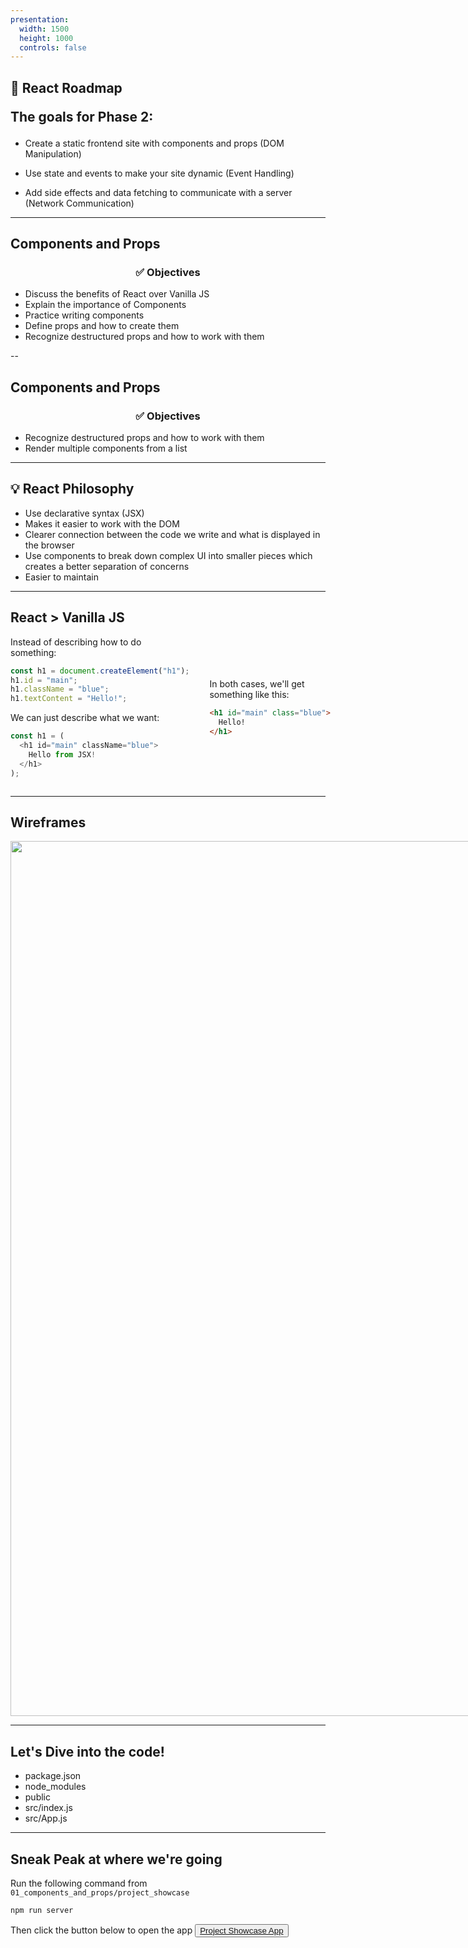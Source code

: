 ```yaml
---
presentation:
  width: 1500
  height: 1000
  controls: false
---
```



<h2> 🚗 React Roadmap

The goals for Phase 2: </h2>

- Create a static frontend site with components and props (DOM Manipulation)

- Use state and events to make your site dynamic (Event Handling)

- Add side effects and data fetching to communicate with a server (Network Communication)


---

<h2> Components and Props </h2>

<!-- slide style="text-align: left;" -->

<h3 style="text-align: center;"> ✅ Objectives </h3>

+ Discuss the benefits of React over Vanilla JS
+ Explain the importance of Components
+ Practice writing components
+ Define props and how to create them
+ Recognize destructured props and how to work with them


--

<h2> Components and Props </h2>

<!-- slide style="text-align: left;" -->

<h3 style="text-align: center;"> ✅ Objectives </h3>

+ Recognize destructured props and how to work with them
+ Render multiple components from a list

---

<h2> 💡 React Philosophy </h2>

- Use declarative syntax (JSX)
- Makes it easier to work with the DOM
- Clearer connection between the code we write and what is displayed in the browser
- Use components to break down complex UI into smaller pieces which creates a better separation of concerns
- Easier to maintain


---

<h2> React > Vanilla JS </h2>

<div style="display: flex; gap: 2rem;">
<div>
Instead of describing how to do something:

```js
const h1 = document.createElement("h1");
h1.id = "main";
h1.className = "blue";
h1.textContent = "Hello!";
```

We can just describe what we want:

```js
const h1 = (
  <h1 id="main" className="blue">
    Hello from JSX!
  </h1>
);
```

</div>
<div style="display: flex; flex-direction: column; justify-content: center;">
  In both cases, we'll get something like this:

  ```html
  <h1 id="main" class="blue">
    Hello!
  </h1>
  ```

</div>
</div>


---

<h2> Wireframes </h2>

<div style="display: flex; flex-direction: row;">
  <div>
    <img width="1400px" src="https://res.cloudinary.com/dnocv6uwb/image/upload/v1643721399/wireframe_bfc35e.png">
  </div>

  <div style="font-size: 1.95rem; margin-top: 0.85rem;">
    What components could we use to build this app?

<textarea style="font-size: 2rem; border: 2px solid black; padding: 1rem;" rows="10" cols="25"></textarea>    
  </div>
</div>




---


## Let's Dive into the code!

- package.json
- node_modules
- public
- src/index.js
- src/App.js


---

## Sneak Peak at where we're going

Run the following command from `01_components_and_props/project_showcase`
```bash
npm run server
```

Then click the button below to open the app
<button>[Project Showcase App](https://phase-2-react-project-showcase.netlify.app/projects)</button>